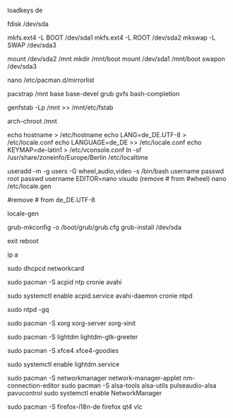 loadkeys de

fdisk /dev/sda

mkfs.ext4 -L BOOT /dev/sda1
mkfs.ext4 -L ROOT /dev/sda2
mkswap -L SWAP /dev/sda3

mount /dev/sda2 /mnt
mkdir /mnt/boot
mount /dev/sda1 /mnt/boot
swapon /dev/sda3

nano /etc/pacman.d/mirrorlist

pacstrap /mnt base base-devel grub gvfs bash-completion

genfstab -Lp /mnt >> /mnt/etc/fstab

arch-chroot /mnt

echo hostname > /etc/hostname
echo LANG=de_DE.UTF-8 > /etc/locale.conf
echo LANGUAGE=de_DE >> /etc/locale.conf
echo KEYMAP=de-latin1 > /etc/vconsole.conf
ln -sf /usr/share/zoneinfo/Europe/Berlin /etc/localtime

useradd -m -g users -G wheel,audio,video -s /bin/bash username
passwd root
passwd username
EDITOR=nano visudo (remove # from #wheel)
nano /etc/locale.gen

#remove # from de_DE.UTF-8

locale-gen

grub-mkconfig -o /boot/grub/grub.cfg
grub-install /dev/sda

exit
reboot

ip a

sudo dhcpcd networkcard

sudo pacman -S acpid ntp cronie avahi

sudo systemctl enable acpid.service avahi-daemon cronie ntpd

sudo ntpd -gq

sudo pacman -S xorg xorg-server xorg-xinit

sudo pacman -S lightdm lightdm-gtk-greeter

sudo pacman -S xfce4 xfce4-goodies

sudo systemctl enable lightdm.service


sudo pacman -S networkmanager network-manager-applet nm-connection-editor
sudo pacman -S alsa-tools alsa-utils pulseaudio-alsa pavucontrol
sudo systemctl enable NetworkManager

sudo pacman -S firefox-i18n-de firefox qt4 vlc
